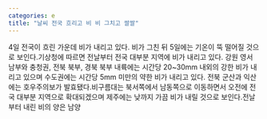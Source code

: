 ```yaml
---
categories: e
title: "날씨 전국 흐리고 비 비 그치고 쌀쌀"
---
```

4일 전국이 흐린 가운데 비가 내리고 있다. 비가 그친 뒤 5일에는 기온이 뚝 떨어질 것으로 보인다.기상청에 따르면 전날부터 전국 대부분 지역에 비가 내리고 있다. 강원 영서 남부와 충청권, 전북 북부, 경북 북부 내륙에는 시간당 20~30mm 내외의 강한 비가 내리고 있으며 수도권에는 시간당 5mm 미만의 약한 비가 내리고 있다. 전북 군산과 익산에는 호우주의보가 발효됐다.비구름대는 북서쪽에서 남동쪽으로 이동하면서 오전에 전국 대부분 지역으로 확대되겠으며 제주에는 낮까지 가끔 비가 내릴 것으로 보인다.전날부터 내린 비의 양은 남양